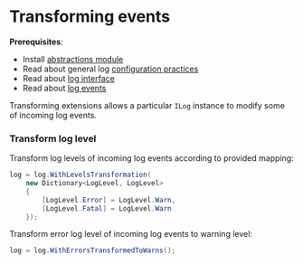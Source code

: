 # Transforming events

**Prerequisites**:

* Install [abstractions module](../modules/abstractions.md)
* Read about general log [configuration practices](../configuration.md)
* Read about [log interface](../concepts/log-interface.md)
* Read about [log events](../concepts/log-events.md)

Transforming extensions allows a particular `ILog` instance to modify some of incoming log events.

### Transform log level

Transform log levels of incoming log events according to provided mapping:

```csharp
log = log.WithLevelsTransformation(
    new Dictionary<LogLevel, LogLevel>
    {
        [LogLevel.Error] = LogLevel.Warn,
        [LogLevel.Fatal] = LogLevel.Warn
    });
```

Transform error log level of incoming log events to warning level:

```csharp
log = log.WithErrorsTransformedToWarns();
```

